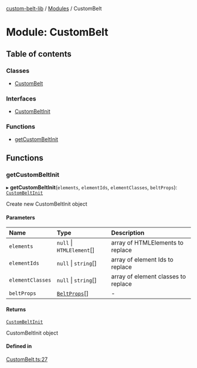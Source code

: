 [custom-belt-lib](../README.md) / [Modules](../modules.md) / CustomBelt

# Module: CustomBelt

## Table of contents

### Classes

- [CustomBelt](../classes/CustomBelt.CustomBelt.md)

### Interfaces

- [CustomBeltInit](../interfaces/CustomBelt.CustomBeltInit.md)

### Functions

- [getCustomBeltInit](CustomBelt.md#getcustombeltinit)

## Functions

### getCustomBeltInit

▸ **getCustomBeltInit**(`elements`, `elementIds`, `elementClasses`, `beltProps`): [`CustomBeltInit`](../interfaces/CustomBelt.CustomBeltInit.md)

Create new CustomBeltInit object

#### Parameters

| Name             | Type                                             | Description                         |
| :--------------- | :----------------------------------------------- | :---------------------------------- |
| `elements`       | `null` \| `HTMLElement`[]                        | array of HTMLElements to replace    |
| `elementIds`     | `null` \| `string`[]                             | array of element Ids to replace     |
| `elementClasses` | `null` \| `string`[]                             | array of element classes to replace |
| `beltProps`      | [`BeltProps`](../interfaces/Belt.BeltProps.md)[] | -                                   |

#### Returns

[`CustomBeltInit`](../interfaces/CustomBelt.CustomBeltInit.md)

CustomBeltInit object

#### Defined in

[CustomBelt.ts:27](https://github.com/jeffholst/custom-belt/blob/dc727c6/packages/custom-belt-lib/src/CustomBelt.ts#L27)
